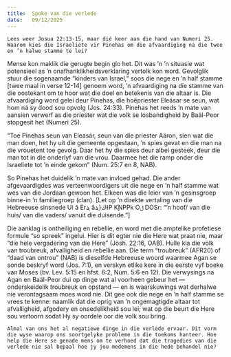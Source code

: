 ```yaml
---
title:  Spoke van die verlede
date:   09/12/2025
---
```


`Lees weer Josua 22:13-15, maar dié keer aan die hand van Numeri 25. Waarom kies die Israeliete vir Pinehas om die afvaardiging na die twee en ’n halwe stamme te lei?`

Mense kon maklik die gerugte begin glo het. Dit was ’n ’n situasie wat potensieel as ’n onafhanklikheidsverklaring vertolk kon word. Gevolglik stuur die sogenaamde “kinders van Israel,” soos die nege en ’n half stamme [twee maal in verse 12-14] genoem word, ’n afvaardiging na die stamme van die oostekant om te hoor wat die doel en betekenis van die altaar is. Die afvaardiging word gelei deur Pinehas, die hoëpriester Eleásar se seun, wat hom ná sy dood sou opvolg (Jos. 24:33). Pinehas het reeds ’n mate van aansien verwerf as die priester wat die volk se losbandigheid by Baäl-Peor stopgesit het (Numeri 25).

“Toe Pinehas seun van Eleasár, seun van die priester Aäron, sien wat die man doen, het hy uit die gemeente opgestaan, ’n spies gevat en die man na die vrouetent toe gevolg. Daar het hy die spies deur albei gesteek, deur die man tot in die onderlyf van die vrou. Daarmee het die ramp onder die Israeliete tot ’n einde gekom” (Num. 25:7 en 8, NAB).

So Pinehas het duidelik ’n mate van invloed gehad. Die ander afgevaardigdes was verteenwoordigers uit die nege en ’n half stamme wat wes van die Jordaan gewoon het. Elkeen was die leier van ’n gesinsgroep binne-in ’n familiegroep (clan). [Let op ’n direkte vertaling van die Hebreeuse sinsnede Uǀ ã Erܔ ăڬ{ܔƗP KƝPPk Oࢦ DOSr: “’n hoof/ van die huis/ van die vaders/ vanuit die duisende.”]

Die aanklag is ontheiliging en rebellie, en word met die amptelike profetiese formule “so spreek” ingelui. Hier is dit egter nie die Here wat praat nie, maar “die hele vergadering van die Here” (Josh. 22:16, OAB). Hulle kla die volk van troubreuk, afvalligheid en rebellie aan. Die term “troubreuk” (AFR20) of “daad van ontrou” (NAB) is dieselfde Hebreeuse woord waarmee Agan se sonde beskryf word (Jos. 7:1), en verskyn etlike kere in die eerste vyf boeke van Moses (bv. Lev. 5:15 en hfst. 6:2, Num. 5:6 en 12). Die verwysings na Agan en Baäl-Peor dui op dinge wat al voorheen gebeur het — onderskeidelik troubreuk en opstand — en is waarskuwings wat derhalwe nie verontagsaam moes word nie. Dit gee ook die nege en ’n half stamme se vrees te kenne: naamlik dat die oprig van ’n ongemagtigde altaar tot afvalligheid, afgodery en onsedelikheid sou lei; wat op die beurt die Here sou vertoorn sodat Hy sy oordele oor die volk sou bring.

`Almal van ons het al negatiewe dinge in die verlede ervaar. Dit vorm die wyse waarop ons soortgelyke probleme in die toekoms hanteer. Hoe help die Here se genade mens om te verhoed dat die tragedies van die verlede nie sal bepaal hoe jy jou medemens in die hede behandel nie?`